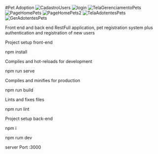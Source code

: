 #Pet Adoption
![CadastroUsers](https://user-images.githubusercontent.com/74667076/161403812-bfcd7dc9-2d26-4942-b6f5-7e81b9ee2a59.png)
![login](https://user-images.githubusercontent.com/74667076/161403813-2b37e663-2f20-42fb-bbee-d2f3145696eb.png)
![TelaGerenciamentoPets](https://user-images.githubusercontent.com/74667076/161403818-63e8334f-5a5a-4008-8995-021f020c5467.png)
![PageHomePets](https://user-images.githubusercontent.com/74667076/161403814-87863fbd-4ff2-4256-b5e4-47b80d0a8c0f.png)
![PageHomePets2](https://user-images.githubusercontent.com/74667076/161403816-51476c44-69bd-4d39-a2f4-9a579ad0caed.png)
![TelaAdotentesPets](https://user-images.githubusercontent.com/74667076/161403817-95416117-f6e4-4423-9355-6547d6fe40d6.png)
![GerAdotentesPets](https://user-images.githubusercontent.com/74667076/161404076-4d4b591a-7aa3-4b20-b8f3-1f186f4c090f.png)

Front end and back end RestFull application, pet registration system plus authentication and registration of new users

Project setup
front-end

npm install

Compiles and hot-reloads for development

npm run serve

Compiles and minifies for production

npm run build

Lints and fixes files

npm run lint

Project setup
back-end

npm i

npm rum dev

server Port :3000



